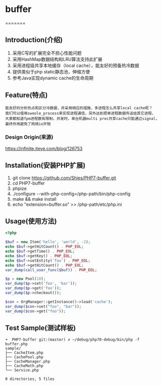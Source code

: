 # buffer
=======

## Introduction(介绍)

1. 采用C写的扩展完全不担心性能问题
2. 采用HashMap数据结构和LRU算法支持此扩展
3. 采用进程级共享本地缓存（local cache），能友好的预备热冷数据
4. 提供类似于php static静态池，伸缩方便
5. 参考Java实现dynamic cache的生命周期

## Feature(特点)

```text
能友好的分析热点和区分冷数据，并采用相应的措施，多进程怎么共享local cache呢？
我们可以借用swoole_process来实现进程通信，另外达到把单进程数据传送给其它进程，
大家都知道fpm进程数有限制，并发时，单台机器multi proc共享cache只能通过signal，
最终作用避免了网络io开销
```

### Design Origin(来源)

https://infinite.iteye.com/blog/126753

## Installation(安装PHP扩展)

1. git clone https://github.com/Shies/PHP7-buffer.git
2. cd PHP7-buffer
3. phpize
4. ./configure --with-php-config=/php-path/bin/php-config
5. make && make install
6. echo "extension=buffer.so" >> /php-path/etc/php.ini

## Usage(使用方法)

```php
<?php

$buf = new Item('hello', 'world', -2);
echo $buf->getHitCount() . PHP_EOL;
echo $buf->getTime() . PHP_EOL;
echo $buf->getKey() . PHP_EOL;
echo $buf->setEntity('foo') . PHP_EOL;
echo $buf->getHitCount() . PHP_EOL;
var_dump(call_user_func($buf)) . PHP_EOL;

$p = new Pool(10);
var_dump($p->set('foo', 'bar'));
var_dump($p->get('foo'));
var_dump($p->checkout());

$con = OrgManager::getInstance()->load('cache');
var_dump($con->set("foo", "bar"));
var_dump($con->get("foo"));

```

## Test Sample(测试样板)

```shell
➜  PHP7-buffer git:(master) ✗ ~/debug/php70-debug/bin/php -f buffer.php
sample/
├── CacheItem.php
├── CachePool.php
├── CacheManager.php
├── CacheMath.php
└── Service.php

0 directories, 5 files
```

